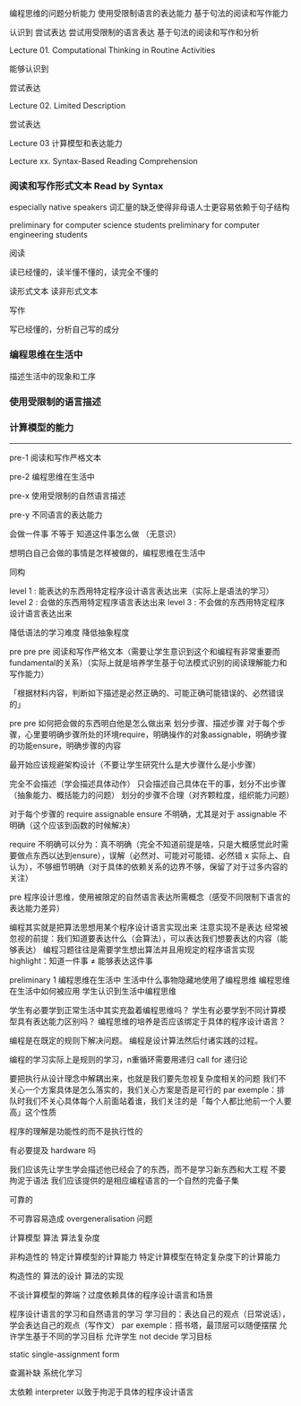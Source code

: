 编程思维的问题分析能力
使用受限制语言的表达能力
基于句法的阅读和写作能力

认识到
尝试表达
尝试用受限制的语言表达
基于句法的阅读和写作和分析

Lecture 01. Computational Thinking in Routine Activities

能够认识到

尝试表达

Lecture 02. Limited Description

尝试表达

Lecture 03 计算模型和表达能力

Lecture xx. Syntax-Based Reading Comprehension

### 阅读和写作形式文本 Read by Syntax

especially native speakers
词汇量的缺乏使得非母语人士更容易依赖于句子结构


preliminary for computer science students
preliminary for computer engineering students


阅读

读已经懂的，读半懂不懂的，读完全不懂的

读形式文本
读非形式文本

写作

写已经懂的，分析自己写的成分

### 编程思维在生活中

描述生活中的现象和工序

### 使用受限制的语言描述

### 计算模型的能力

---

pre-1 阅读和写作严格文本



pre-2 编程思维在生活中

pre-x 使用受限制的自然语言描述

pre-y 不同语言的表达能力

会做一件事 不等于 知道这件事怎么做 （无意识）

想明白自己会做的事情是怎样被做的，编程思维在生活中

同构


level 1 : 能表达的东西用特定程序设计语言表达出来（实际上是语法的学习）
level 2 : 会做的东西用特定程序语言表达出来
level 3 : 不会做的东西用特定程序设计语言表达出来


降低语法的学习难度
降低抽象程度


pre pre pre 阅读和写作严格文本（需要让学生意识到这个和编程有非常重要而fundamental的关系）（实际上就是培养学生基于句法模式识别的阅读理解能力和写作能力）

「根据材料内容，判断如下描述是必然正确的、可能正确可能错误的、必然错误的」

pre pre 如何把会做的东西明白他是怎么做出来
划分步骤、描述步骤
对于每个步骤，心里要明确步骤所处的环境require，明确操作的对象assignable，明确步骤的功能ensure，明确步骤的内容

最开始应该规避架构设计（不要让学生研究什么是大步骤什么是小步骤）


完全不会描述（学会描述具体动作）
只会描述自己具体在干的事，划分不出步骤（抽象能力、概括能力的问题）
划分的步骤不合理（对齐颗粒度，组织能力问题）

对于每个步骤的 require assignable ensure 不明确，尤其是对于 assignable 不明确（这个应该到函数的时候解决）

require 不明确可以分为：真不明确（完全不知道前提是啥，只是大概感觉此时需要做点东西以达到ensure），误解（必然对、可能对可能错、必然错 x 实际上、自认为），不够细节明确（对于具体的依赖关系的边界不够，保留了对于过多内容的关注）




pre 程序设计思维，使用被限定的自然语言表达所需概念（感受不同限制下语言的表达能力差异）




编程其实就是把算法思想用某个程序设计语言实现出来
注意实现不是表达
经常被忽视的前提：我们知道要表达什么（会算法），可以表达我们想要表达的内容（能够表达）
编程习题往往是需要学生想出算法并且用规定的程序语言实现
highlight：知道一件事 ≠ 能够表达这件事

preliminary 1 编程思维在生活中
生活中什么事物隐藏地使用了编程思维
编程思维在生活中如何被应用
学生认识到生活中编程思维


学生有必要学到正常生活中其实充盈着编程思维吗？
学生有必要学到不同计算模型具有表达能力区别吗？
编程思维的培养是否应该绑定于具体的程序设计语言？


编程是在既定的规则下解决问题。
编程是设计算法然后付诸实践的过程。



编程的学习实际上是规则的学习，n重循环需要用递归 call for 递归论

要把执行从设计理念中解耦出来，也就是我们要先忽视复杂度相关的问题
我们不关心一个方案具体是怎么落实的，我们关心方案是否是可行的
par exemple：排队时我们不关心具体每个人前面站着谁，我们关注的是「每个人都比他前一个人要高」这个性质

程序的理解是功能性的而不是执行性的

有必要提及 hardware 吗

我们应该先让学生学会描述他已经会了的东西，而不是学习新东西和大工程
不要拘泥于语法
我们应该提供的是相应编程语言的一个自然的完备子集

可靠的

不可靠容易造成 overgeneralisation 问题

计算模型 算法 算法复杂度

非构造性的
特定计算模型的计算能力
特定计算模型在特定复杂度下的计算能力

构造性的
算法的设计
算法的实现

不谈计算模型的弊端？过度依赖具体的程序设计语言和场景

程序设计语言的学习和自然语言的学习
学习目的：表达自己的观点（日常说话），学会表达自己的观点（写作文）
par exemple：搭书塔，最顶层可以随便摆摆
允许学生基于不同的学习目标
允许学生 not decide 学习目标

static single-assignment form

查漏补缺
系统化学习

太依赖 interpreter 以致于拘泥于具体的程序设计语言